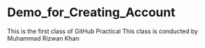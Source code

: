 # Demo_for_Creating_Account
This is the first class of GitHub Practical
This class is conducted by Muhammad Rizwan Khan
